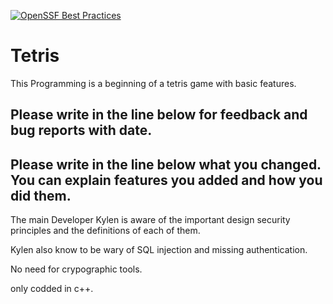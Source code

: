 [![OpenSSF Best Practices](https://www.bestpractices.dev/projects/8602/badge)](https://www.bestpractices.dev/projects/8602)

# Tetris

This Programming is a beginning of a tetris game with basic features.

Please write in the line below for feedback and bug reports with date.
--------

Please write in the line below what you changed.
You can explain features you added and how you did them.
--------


The main Developer Kylen is aware of the important design security principles and the definitions of each of them.

Kylen also know to be wary of SQL injection and missing authentication. 

No need for crypographic tools.

only codded in c++.
